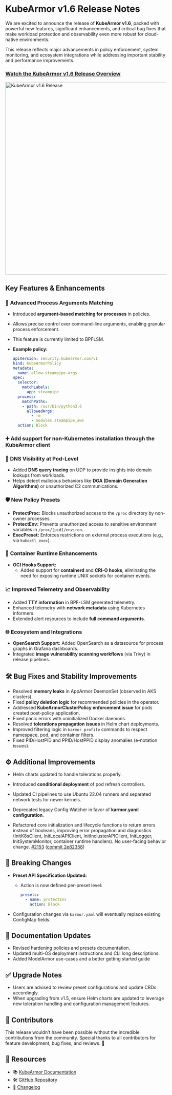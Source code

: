# KubeArmor v1.6 Release Notes

We are excited to announce the release of **KubeArmor v1.6**, packed with powerful new features, significant enhancements, and critical bug fixes that make workload protection and observability even more robust for cloud-native environments.

This release reflects major advancements in policy enforcement, system monitoring, and ecosystem integrations while addressing important stability and performance improvements.

### [Watch the KubeArmor v1.6 Release Overview](https://www.youtube.com/watch?v=lNXBwXRH-TQ)
<img src="https://github.com/user-attachments/assets/fbd6545c-2a7a-4ae4-91f5-87242a5b1c37" alt="KubeArmor v1.6 Release" width="600" />

## Key Features & Enhancements

### 🔐 **Advanced Process Arguments Matching**

- Introduced **argument-based matching for processes** in policies.

- Allows precise control over command-line arguments, enabling granular process enforcement.

- This feature is currently limited to BPFLSM.

- **Example policy:**

  ```yaml
  apiVersion: security.kubearmor.com/v1
  kind: KubeArmorPolicy
  metadata:
    name: allow-steampipe-args
  spec:
    selector:
      matchLabels:
        app: steampipe
    process:
      matchPaths:
      - path: /usr/bin/python3.6
        allowedArgs:
          - -m
          - modules.steampipe_aws
    action: Block
  ```

### ➕ **Add support for non-Kubernetes installation through the KubeArmor client**

### 📡 **DNS Visibility at Pod-Level**

- Added **DNS query tracing** on UDP to provide insights into domain lookups from workloads.
- Helps detect malicious behaviors like **DGA (Domain Generation Algorithms)** or unauthorized C2 communications.

### 🛡️ **New Policy Presets**

- **ProtectProc:** Blocks unauthorized access to the `/proc` directory by non-owner processes.
- **ProtectEnv:** Prevents unauthorized access to sensitive environment variables in `/proc/[pid]/environ`.
- **ExecPreset:** Enforces restrictions on external process executions (e.g., via `kubectl exec`).

### 🔌 **Container Runtime Enhancements**

- **OCI Hooks Support:**
  - Added support for **containerd** and **CRI-O hooks**, eliminating the need for exposing runtime UNIX sockets for container events.

### 📈 **Improved Telemetry and Observability**

- Added **TTY information** in BPF-LSM generated telemetry.
- Enhanced telemetry with **network metadata** using Kubernetes informers.
- Extended alert resources to include **full command arguments**.

### 🌐 **Ecosystem and Integrations**

- **OpenSearch Support:** Added OpenSearch as a datasource for process graphs in Grafana dashboards.
- Integrated **image vulnerability scanning workflows** (via Trivy) in release pipelines.

## 🛠️ Bug Fixes and Stability Improvements

- Resolved **memory leaks** in AppArmor DaemonSet (observed in AKS clusters).
- Fixed **policy deletion logic** for recommended policies in the operator.
- Addressed **KubeArmorClusterPolicy enforcement issue** for pods created post-policy application.
- Fixed panic errors with uninitialized Docker daemons.
- Resolved **tolerations propagation issues** in Helm chart deployments.
- Improved filtering logic in `karmor profile` commands to respect namespace, pod, and container filters.
- Fixed PID/HostPID and PPID/HostPPID display anomalies (e-notation issues).

## ⚙️ Additional Improvements

- Helm charts updated to handle tolerations properly.
- Introduced **conditional deployment** of pod refresh controllers.
- Updated CI pipelines to use Ubuntu 22.04 runners and separated network tests for newer kernels.
- Deprecated legacy Config Watcher in favor of **karmor.yaml configuration**.

- Refactored core initialization and lifecycle functions to return errors instead of booleans, improving error propagation and diagnostics (InitK8sClient, InitLocalAPIClient, InitInclusterAPIClient, InitLogger, InitSystemMonitor, container runtime handlers). No user-facing behavior change. [#2153](https://github.com/kubearmor/KubeArmor/issues/2153) ([commit 2e82358](https://github.com/kubearmor/KubeArmor/commit/2e82358e109d23b866b0f93e1fb24c1564ee615d))

## 🚨 Breaking Changes

- **Preset API Specification Updated:**

  - Action is now defined per-preset level:

    ```yaml
    presets:
      - name: protectEnv
        action: Block
    ```

- Configuration changes via `karmor.yaml` will eventually replace existing ConfigMap fields.

## 📖 Documentation Updates

- Revised hardening policies and presets documentation.
- Updated multi-OS deployment instructions and CLI long descriptions.
- Added ModelArmor use-cases and a better getting started guide

## ✅ Upgrade Notes

- Users are advised to review preset configurations and update CRDs accordingly.
- When upgrading from v1.5, ensure Helm charts are updated to leverage new toleration handling and configuration management features.

## 📌 Contributors

This release wouldn’t have been possible without the incredible contributions from the community. Special thanks to all contributors for feature development, bug fixes, and reviews. 🙌

## 🔗 Resources

- 📚 [KubeArmor Documentation](https://docs.kubearmor.io/)
- 🛠️ [GitHub Repository](https://github.com/kubearmor/KubeArmor)
- 📝 [Changelog](https://github.com/kubearmor/KubeArmor/releases)
